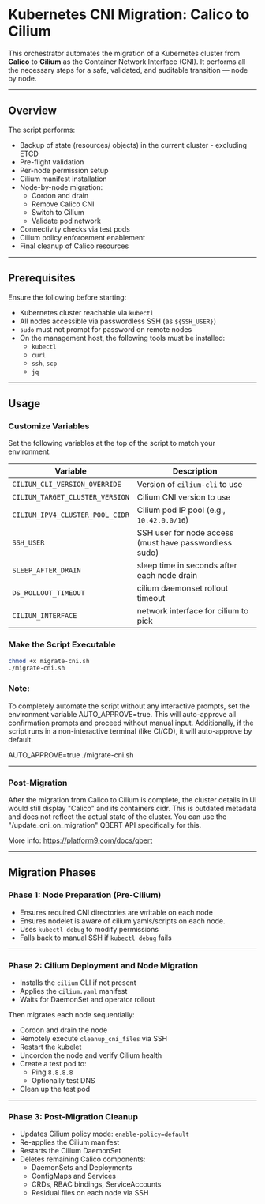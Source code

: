 # Kubernetes CNI Migration: Calico to Cilium

This orchestrator automates the migration of a Kubernetes cluster from **Calico** to **Cilium** as the Container Network Interface (CNI). It performs all the necessary steps for a safe, validated, and auditable transition — node by node.

---

## Overview

The script performs:

- Backup of state (resources/ objects) in the current cluster - excluding ETCD
- Pre-flight validation
- Per-node permission setup
- Cilium manifest installation
- Node-by-node migration:
  - Cordon and drain
  - Remove Calico CNI
  - Switch to Cilium
  - Validate pod network
- Connectivity checks via test pods
- Cilium policy enforcement enablement
- Final cleanup of Calico resources

---

## Prerequisites

Ensure the following before starting:

- Kubernetes cluster reachable via `kubectl`
- All nodes accessible via passwordless SSH (as `${SSH_USER}`)
- `sudo` must not prompt for password on remote nodes
- On the management host, the following tools must be installed:
  - `kubectl`
  - `curl`
  - `ssh`, `scp`
  - `jq`

---

## Usage

### Customize Variables

Set the following variables at the top of the script to match your environment:

| Variable                        | Description                                            |
| ------------------------------- | ------------------------------------------------------ |
| `CILIUM_CLI_VERSION_OVERRIDE`   | Version of `cilium-cli` to use                         |
| `CILIUM_TARGET_CLUSTER_VERSION` | Cilium CNI version to use                              |
| `CILIUM_IPV4_CLUSTER_POOL_CIDR` | Cilium pod IP pool (e.g., `10.42.0.0/16`)              |
| `SSH_USER`                      | SSH user for node access (must have passwordless sudo) |
| `SLEEP_AFTER_DRAIN`             | sleep time in seconds after each node drain            |
| `DS_ROLLOUT_TIMEOUT`            | cilium daemonset rollout timeout                       |
| `CILIUM_INTERFACE`              | network interface for cilium to pick                   |

###  Make the Script Executable

```bash
chmod +x migrate-cni.sh
./migrate-cni.sh
```

### Note:
To completely automate the script without any interactive prompts, set the environment variable AUTO_APPROVE=true. This will auto-approve all confirmation prompts and proceed without manual input.
Additionally, if the script runs in a non-interactive terminal (like CI/CD), it will auto-approve by default.

AUTO_APPROVE=true ./migrate-cni.sh

---

### Post-Migration

After the migration from Calico to Cilium is complete, the cluster details in UI would still display "Calico" and its containers cidr. This is outdated metadata and does not reflect the actual state of the cluster.
You can use the "/update_cni_on_migration" QBERT API specifically for this.

More info: https://platform9.com/docs/qbert

---

## Migration Phases

### Phase 1: Node Preparation (Pre-Cilium)

- Ensures required CNI directories are writable on each node
- Ensures nodelet is aware of cilium yamls/scripts on each node.
- Uses `kubectl debug` to modify permissions
- Falls back to manual SSH if `kubectl debug` fails

---

### Phase 2: Cilium Deployment and Node Migration

- Installs the `cilium` CLI if not present
- Applies the `cilium.yaml` manifest
- Waits for DaemonSet and operator rollout

Then migrates each node sequentially:

- Cordon and drain the node
- Remotely execute `cleanup_cni_files` via SSH
- Restart the kubelet
- Uncordon the node and verify Cilium health
- Create a test pod to:
    - Ping `8.8.8.8`
    - Optionally test DNS
- Clean up the test pod

---

### Phase 3: Post-Migration Cleanup

- Updates Cilium policy mode: `enable-policy=default`
- Re-applies the Cilium manifest
- Restarts the Cilium DaemonSet
- Deletes remaining Calico components:
    - DaemonSets and Deployments
    - ConfigMaps and Services
    - CRDs, RBAC bindings, ServiceAccounts
    - Residual files on each node via SSH
